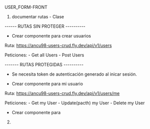 
USER_FORM-FRONT
1. documentar rutas - Clase 

------ RUTAS SIN PROTEGER ----------

 * Crear componente para crear usuarios

Ruta: https://ancu98-users-crud.fly.dev/api/v1/users

Peticiones: 
	- Get all Users
	- Post Users

------- RUTAS PROTEGIDAS ----------

- Se necesita token de autenticación generado al inicar sesión. 

* Crear componente para mi usuario

Ruta: https://ancu98-users-crud.fly.dev/api/v1/users/me

Peticiones: 
	- Get my User
	- Update(pacth) my User
	- Delete my User

* Crear componente para 



2. 